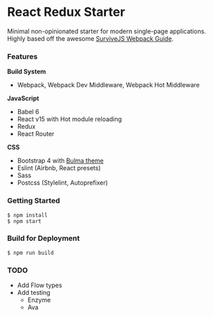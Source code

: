 React Redux Starter
==

Minimal non-opinionated starter for modern single-page applications. Highly based off the awesome [SurviveJS Webpack Guide](http://survivejs.com/webpack/).

### Features

**Build System**
- Webpack, Webpack Dev Middleware, Webpack Hot Middleware

**JavaScript**
- Babel 6
- React v15 with Hot module reloading
- Redux
- React Router

**CSS**
- Bootstrap 4 with [Bulma theme](http://bulma.io/)
- Eslint (Airbnb, React presets)
- Sass
- Postcss (Stylelint, Autoprefixer)

### Getting Started
```
$ npm install
$ npm start
```

### Build for Deployment
```
$ npm run build
```

### TODO

- Add Flow types
- Add testing
  - Enzyme
  - Ava
